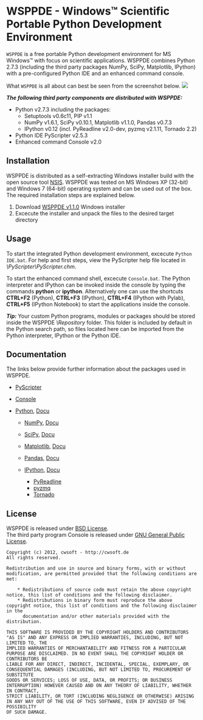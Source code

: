# WSPPDE - Windows&trade; Scientific Portable Python Development Environment
`WSPPDE` is a free portable Python development environment for MS Windows&trade; with focus on scientific applications. WSPPDE combines Python 2.7.3  (including the third party packages NumPy, SciPy, Matplotlib, IPython) with a pre-configured Python IDE and an enhanced command console.

What `WSPPDE` is all about can best be seen from the screenshot below.
![](https://github.com/cwsoft/cwsoft-WSPPDE/raw/master/.screenshots/cwsoft-WSPPDE_screenshot.png)

***The following third party components are distributed with WSPPDE:***

- Python v2.7.3 including the packages:
    - Setuptools v0.6c11, PIP v1.1
    - NumPy v1.6.1, SciPy v0.10.1, Matplotlib v1.1.0, Pandas v0.7.3
    - IPython v0.12 (incl. PyReadline v2.0-dev, pyzmq v2.1.11, Tornado 2.2)
- Python IDE PyScripter v2.5.3
- Enhanced command Console v2.0

## Installation
WSPPDE is distributed as a self-extracting Windows installer build with the open source tool [NSIS](http://nsis.sourceforge.net/Main_Page). WSPPDE was tested on MS Windows XP (32-bit) and Windows 7 (64-bit) operating system and can be used out of the box. The required installation steps are explained below.

1. Download [WSPPDE v1.1.0](https://github.com/downloads/cwsoft/cwsoft-WSPPDE/cwsoft-WSPPDE-v1.1.0.exe) Windows installer
2. Excecute the installer and unpack the files to the desired target directory

## Usage
To start the integrated Python development environment, excecute `Python IDE.bat`. For help and first steps, view the PyScripter help file located in *\PyScripter\PyScripter.chm*.

To start the enhanced command shell, excecute `Console.bat`. The Python interpreter and IPython can be invoked inside the console by typing the commands **python** or **ipython**. Alternatively one can use the shortcuts **CTRL+F2** (Python), **CTRL+F3** (IPython), **CTRL+F4** (IPython with Pylab), **CTRL+F5** (IPython Notebook) to start the applications inside the console.

***Tip:*** Your custom Python programs, modules or packages should be stored inside the WSPPDE *\Repository* folder. This folder is included by default in the Python search path, so files located here can be imported from the Python interpreter, IPython or the Python IDE.

## Documentation
The links below provide further information about the packages used in WSPPDE.

- [PyScripter](http://code.google.com/p/pyscripter/)
- [Console](http://sourceforge.net/projects/console/)

- [Python](http://python.org), [Docu](http://docs.python.org/)
	- [NumPy](http://numpy.scipy.org/), [Docu](http://docs.scipy.org/doc/)
	- [SciPy](http://www.scipy.org/), [Docu](http://docs.scipy.org/doc/)
	- [Matplotlib](http://matplotlib.sourceforge.net/), [Docu](http://matplotlib.sourceforge.net/contents.html)
	- [Pandas](http://code.google.com/p/pandas/), [Docu](http://pandas.pydata.org/)
	
	- [IPython](http://ipython.org/), [Docu](http://ipython.org/ipython-doc/rel-0.12/index.html)
		- [PyReadline](https://launchpad.net/pyreadline)
		- [pyzmq](http://www.zeromq.org/bindings:python)
		- [Tornado](http://www.tornadoweb.org/)

## License
WSPPDE is released under [BSD License](http://www.opensource.org/licenses/bsd-license.php).  
The third party program Console is released under [GNU General Public License](http://www.gnu.org/licenses/).

    Copyright (c) 2012, cwsoft - http://cwsoft.de
    All rights reserved.

    Redistribution and use in source and binary forms, with or without modification, are permitted provided that the following conditions are met:

        * Redistributions of source code must retain the above copyright notice, this list of conditions and the following disclaimer.
        * Redistributions in binary form must reproduce the above copyright notice, this list of conditions and the following disclaimer in the 
          documentation and/or other materials provided with the distribution.

    THIS SOFTWARE IS PROVIDED BY THE COPYRIGHT HOLDERS AND CONTRIBUTORS "AS IS" AND ANY EXPRESS OR IMPLIED WARRANTIES, INCLUDING, BUT NOT LIMITED TO, THE 
    IMPLIED WARRANTIES OF MERCHANTABILITY AND FITNESS FOR A PARTICULAR PURPOSE ARE DISCLAIMED. IN NO EVENT SHALL THE COPYRIGHT HOLDER OR CONTRIBUTORS BE 
    LIABLE FOR ANY DIRECT, INDIRECT, INCIDENTAL, SPECIAL, EXEMPLARY, OR CONSEQUENTIAL DAMAGES (INCLUDING, BUT NOT LIMITED TO, PROCUREMENT OF SUBSTITUTE 
    GOODS OR SERVICES; LOSS OF USE, DATA, OR PROFITS; OR BUSINESS INTERRUPTION) HOWEVER CAUSED AND ON ANY THEORY OF LIABILITY, WHETHER IN CONTRACT, 
    STRICT LIABILITY, OR TORT (INCLUDING NEGLIGENCE OR OTHERWISE) ARISING IN ANY WAY OUT OF THE USE OF THIS SOFTWARE, EVEN IF ADVISED OF THE POSSIBILITY 
    OF SUCH DAMAGE.